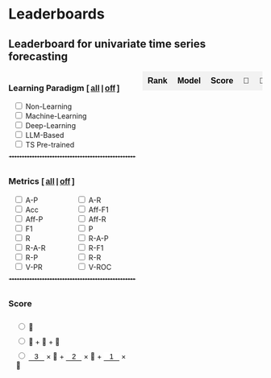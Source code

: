 # Leaderboards

<style>
  /* 基本表格样式 */
  table.my-table2 {
    width: 100%;
    border-collapse: collapse;
    font-family: Arial, sans-serif;
    border: none; /* 去除表格边框 */
    padding: 0;
    margin: 0;
  }

  /* 表头样式 */
  table.my-table2 th {
    background-color: #f2f2f2; /* 表头背景色（奇数行浅灰色） */
    color: black; /* 表头文字颜色 */
    font-weight: bold; /* 表头字体加粗 */
    padding: 10px; /* 调整表头内边距 */
    text-align: center; /* 居中对齐 */
    white-space: nowrap; /* 防止文本换行 */
    border: none;
  }

  /* 偶数行背景色 */
  table.my-table2 tr:nth-child(odd) {
    background-color: #ffffff; /* 偶数行背景色（白色） */
  }

  /* 奇数行背景色 */
  table.my-table2 tr:nth-child(even) {
    background-color: #f2f2f2; /* 奇数行背景色（浅灰色） */
  }

  /* 单元格样式 */
  table.my-table2 td {
    padding: 8px; /* 调整单元格内边距 */
    text-align: center; /* 居中对齐 */
    border: none; /* 去除单元格边框 */
    vertical-align: middle;
    /* white-space: nowrap; 防止文本换行 */
    /* overflow: hidden; 隐藏溢出内容
    text-overflow: ellipsis; 溢出内容显示省略号 */
    /* max-width: 200px; 设置单元格最大宽度
    position: relative; 设置相对定位以显示悬停内容 */
  }

  /* 第4列单独样式 */
  table.my-table2 tr td:nth-child(4) {
    /* max-width: 150px; 设置第4列单元格最大宽度 */
  }

  /* 第2列单独样式 */
  table.my-table2 tr td:nth-child(2) {
    /* max-width: 80px; 设置第2列单元格最大宽度 */
  }

  /* 第7列单独样式 */
  table.my-table2 tr td:nth-child(7) {
    /* max-width: 100px; 设置第7列单元格最大宽度 */
  }
  .table-container {
    width: 100%; /* Adjust width as needed */
    max-width: 100%; /* Ensure it doesn't exceed the container width */
    /* Adjust height as needed */
    overflow-x: auto; /* Enable horizontal scroll */
    overflow-y: hidden; /* Enable vertical scroll */
    padding-left: 0px;
  }
  .table-container {
    width: 80%; /* Adjust width as needed */
    /* max-width: 100%; Ensure it doesn't exceed the container width */
    /* Adjust height as needed */
    overflow-x: auto; /* Enable horizontal scroll */
    margin: auto;
    overflow-y: hidden; /* Enable vertical scroll */
    display: flex;
    justify-content: LEFT;
  }
  select {
    background-color: #f2f2f2; /* 表头背景色（奇数行浅灰色） */
    color: black; /* 表头文字颜色 */
    font-weight: bold; /* 表头字体加粗 */
    text-align: center; /* 居中对齐 */
    white-space: nowrap; /* 防止文本换行 */
    border: none;
    margin: auto;
  }
  select:focus {
    border: none; /* 确保选中时没有边框 */
    outline: none; /* 确保选中时没有黑框 */
  }
  option {
    padding: 5px, 0;
  }
  .checkbox-item {
    margin-left: 10px;
  }

  .main-container {
    display: flex;
    align-items: stretch; /* Stretch items to the same height */
    height: 100%;
  }
  .checkbox-container1 {
    display: grid;
    grid-template-columns: 1fr; /* 分为两列 */
    gap: 10px;
    padding-right: 20px; /* Add some space between checkboxes and table */
    overflow-y: auto; /* Enable vertical scroll if needed */
  }
  .checkbox-container {
    display: grid;
    grid-template-columns: 0.8fr 0.7fr; /* 分为两列 */
    padding-right: 10px; /* Add some space between checkboxes and table */
    overflow-y: auto; /* Enable vertical scroll if needed */
  }
  .category h3 {
    display: flex;
    align-items: center;
  }

  .category {
    margin-bottom: 10px;
  }
  .checkbox-wrapper {
    display: flex;
    flex-direction: column;
    justify-content: flex-start;
    height: 100%;
    width: fit-content;
  }
  .article-entry h3 {
    margin: 0;
    margin-right: 6px;
  }
  .all-checkbox {
    display: flex;
    align-items: center;
    margin-bottom: 10px; /* 在 "All" 复选框和其他复选框之间添加一些间距 */
  }
  .checkbox-wrapper-metrics{
    display: grid;
    grid-template-columns: 1fr 1fr; /* 设置为两列 */
    gap: 0;
    width: 250px; /* 根据需要调整宽度 */
  }
  .checkbox-wrapper1 {
    display: grid;
    grid-template-columns: 1fr;
    width: 250px;
  }

  .checkbox-wrapper2 {
    display: grid;
    grid-template-columns: 1.5fr 1.5fr 1.5fr 1.5fr;
    width: 260px;
  }
  .checkbox-wrapper3 {
    display: grid;
    grid-template-columns: 1;
    width: 100%;
  }
  .checkbox-wrapper3 .checkbox-item {
    margin-left: 15px;
    margin-top: 10px;
  }
  .category h3 {
    display: flex;
    align-items: baseline;
  }
  input[type='number'] {
    border: none; /* 去掉边框 */
    border-bottom: 1px solid #000; /* 底部添加一条横线 */
    outline: none;
    padding: 0px;
    /* padding-right: 0px;  */

    width: 31px;
    font-size: 14px;
    /* text-align:right; */
    text-align: center;
  }
  input::-webkit-outer-spin-button,
  input::-webkit-inner-spin-button {
    -webkit-appearance: none;
  }
  input[type='number'] {
    -moz-appearance: textfield;
  }

  .sticky-col {
    background-color: white;
    position: sticky;
    left: 0; /* 固定在左侧 */
    z-index: 1; /* 设定堆叠顺序 */
    /* box-shadow: rgba(0, 0, 0, 0.4) -2px 0px 3px -1px; */
  }
  /* 确保交叉单元格的堆叠顺序 */
  .sticky-col-header {
    z-index: 3;
  }
  .sticky-th {
    position: sticky;
    top: 0; /* 固定在顶部 */
    z-index: 2; /* 设定堆叠顺序 */
  }
  .double-underline {
    position: relative;
    display: inline-block;
    /* font: inherit; 继承父元素的字体样式 */
  }
  .double-underline::after,
  .double-underline::before {
    content: '';
    position: absolute;
    left: 0;
    right: 0;
    height: 1px; /* 下划线的厚度 */
    background-color: black; /* 下划线的颜色 */
  }
  .double-underline::before {
    bottom: 3px; /* 第一条下划线的位置 */
  }
  .double-underline::after {
    bottom: 0px; /* 第二条下划线的位置 */
  }
  .sticky-col2 {
    position: sticky;
    left: 36px; /* 根据第一列的宽度设置 */
    z-index: 1;
    background-color: #fff;
  }
  .sticky-col2::after {
    content: '';
    position: absolute;
    top: 0;
    right: 0px; /* 调整阴影位置 */
    width: 5px;
    height: 105%;
    box-shadow: 2px 0 3px -2px rgba(0, 0, 0, 0.4); /* 右侧阴影 */
  }
</style>

## Leaderboard for univariate time series forecasting

<div class="main-container" id="main-container-full">
  <div class="checkbox-wrapper">
    <div class="checkbox-container" id="dataset-container-mul-type-full">
      <div class="category" style="margin-bottom: 0px; width: 256px">
        <h3>
          Learning Paradigm
          <b style="font: 16px 'Microsoft YaHei', Verdana, sans-serif; font-weight: bold"
            > [<a
              href="javascript:void(0);"
              onclick="toggleCategory('Type','full', true)"
              style="padding: 0 3px"
              >all</a
            >|<a
              href="javascript:void(0);"
              onclick="toggleCategory('Type','full', false)"
              style="padding: 0 3px"
              >off</a
            >]</b
          >
        </h3>
        <div class="checkbox-wrapper1">
          <div class="checkbox-item">
            <input
              type="checkbox"
              id="Type-full/Non-Learning-Model"
              onchange="handleChildCheckboxChange(event)"
              class="checkbox-Type-full"
            />
            <label for="Type-full/Non-Learning-Model">Non-Learning</label>
          </div>
          <div class="checkbox-item">
            <input
              type="checkbox"
              id="Type-full/Machine-Learning-Model"
              onchange="handleChildCheckboxChange(event)"
              class="checkbox-Type-full"
            />
            <label for="Type-full/Machine-Learning-Model">Machine-Learning</label>
          </div>
          <div class="checkbox-item">
            <input
              type="checkbox"
              id="Type-full/Deep-Learning-Model"
              onchange="handleChildCheckboxChange(event)"
              class="checkbox-Type-full"
            />
            <label for="Type-full/Deep-Learning-Model">Deep-Learning</label>
          </div>
          <div class="checkbox-item">
            <input
              type="checkbox"
              id="Type-full/LLM-Based-Model"
              onchange="handleChildCheckboxChange(event)"
              class="checkbox-Type-full"
            />
            <label for="Type-full/LLM-Based-Model">LLM-Based</label>
          </div>
          <div class="checkbox-item">
            <input
              type="checkbox"
              id="Type-full/Pre-trained-Model"
              onchange="handleChildCheckboxChange(event)"
              class="checkbox-Type-full"
            />
            <label for="Type-full/Pre-trained-Model">TS Pre-trained</label>
          </div>
        </div>
      </div>
    </div>
    <div style="width: 95%">
      <hr style="border: 1px dashed #ddd" />
    </div>
    <div class="checkbox-container" id="dataset-container-mul-up-full">
      <div class="category" style="margin-bottom: 0px">
        <h3>
          <input
            type="checkbox"
            id="select-all-Metrics-full"
            style="display: none"
            onchange="toggleCategory('Metrics','full', this.checked)"
          />
          Metrics
          <b style="font: 16px 'Microsoft YaHei', Verdana, sans-serif; font-weight: bold"
            > [<a
              href="javascript:void(0);"
              onclick="toggleCategory('Metrics','full', true)"
              style="padding: 0 3px"
              >all</a
            >|<a
              href="javascript:void(0);"
              onclick="toggleCategory('Metrics','full', false)"
              style="padding: 0 3px"
              >off</a
            >]</b
          >
        </h3>
        <div class="checkbox-wrapper-metrics">
          <div class="checkbox-item">
            <input
              type="checkbox"
              id="Metrics-full/A-P"
              onchange="handleChildCheckboxChange(event)"
              class="checkbox-Metrics-full"
            />
            <label for="Metrics-full/A-P">A-P</label>
          </div>
          <div class="checkbox-item">
            <input
              type="checkbox"
              id="Metrics-full/A-R"
              onchange="handleChildCheckboxChange(event)"
              class="checkbox-Metrics-full"
            />
            <label for="Metrics-full/A-R">A-R</label>
          </div>
          <div class="checkbox-item">
            <input
              type="checkbox"
              id="Metrics-full/Acc"
              onchange="handleChildCheckboxChange(event)"
              class="checkbox-Metrics-full"
            />
            <label for="Metrics-full/Acc">Acc</label>
          </div>
          <div class="checkbox-item">
            <input
              type="checkbox"
              id="Metrics-full/Aff-F1"
              onchange="handleChildCheckboxChange(event)"
              class="checkbox-Metrics-full"
            />
            <label for="Metrics-full/Aff-F1">Aff-F1</label>
          </div>
          <div class="checkbox-item">
            <input
              type="checkbox"
              id="Metrics-full/Aff-P"
              onchange="handleChildCheckboxChange(event)"
              class="checkbox-Metrics-full"
            />
            <label for="Metrics-full/Aff-P">Aff-P</label>
          </div>
          <div class="checkbox-item">
            <input
              type="checkbox"
              id="Metrics-full/Aff-R"
              onchange="handleChildCheckboxChange(event)"
              class="checkbox-Metrics-full"
            />
            <label for="Metrics-full/Aff-R">Aff-R</label>
          </div>
          <div class="checkbox-item">
            <input
              type="checkbox"
              id="Metrics-full/F1"
              onchange="handleChildCheckboxChange(event)"
              class="checkbox-Metrics-full"
            />
            <label for="Metrics-full/F1">F1</label>
          </div>
          <div class="checkbox-item">
            <input
              type="checkbox"
              id="Metrics-full/P"
              onchange="handleChildCheckboxChange(event)"
              class="checkbox-Metrics-full"
            />
            <label for="Metrics-full/P">P</label>
          </div>
          <div class="checkbox-item">
            <input
              type="checkbox"
              id="Metrics-full/R"
              onchange="handleChildCheckboxChange(event)"
              class="checkbox-Metrics-full"
            />
            <label for="Metrics-full/R">R</label>
          </div>
          <div class="checkbox-item">
            <input
              type="checkbox"
              id="Metrics-full/R-A-P"
              onchange="handleChildCheckboxChange(event)"
              class="checkbox-Metrics-full"
            />
            <label for="Metrics-full/R-A-P">R-A-P</label>
          </div>
          <div class="checkbox-item">
            <input
              type="checkbox"
              id="Metrics-full/R-A-R"
              onchange="handleChildCheckboxChange(event)"
              class="checkbox-Metrics-full"
            />
            <label for="Metrics-full/R-A-R">R-A-R</label>
          </div>
          <div class="checkbox-item">
            <input
              type="checkbox"
              id="Metrics-full/R-F1"
              onchange="handleChildCheckboxChange(event)"
              class="checkbox-Metrics-full"
            />
            <label for="Metrics-full/R-F1">R-F1</label>
          </div>
          <div class="checkbox-item">
            <input
              type="checkbox"
              id="Metrics-full/R-P"
              onchange="handleChildCheckboxChange(event)"
              class="checkbox-Metrics-full"
            />
            <label for="Metrics-full/R-P">R-P</label>
          </div>
          <div class="checkbox-item">
            <input
              type="checkbox"
              id="Metrics-full/R-R"
              onchange="handleChildCheckboxChange(event)"
              class="checkbox-Metrics-full"
            />
            <label for="Metrics-full/R-R">R-R</label>
          </div>
          <div class="checkbox-item">
            <input
              type="checkbox"
              id="Metrics-full/V-PR"
              onchange="handleChildCheckboxChange(event)"
              class="checkbox-Metrics-full"
            />
            <label for="Metrics-full/V-PR">V-PR</label>
          </div>
          <div class="checkbox-item">
            <input
              type="checkbox"
              id="Metrics-full/V-ROC"
              onchange="handleChildCheckboxChange(event)"
              class="checkbox-Metrics-full"
            />
            <label for="Metrics-full/V-ROC">V-ROC</label>
          </div>
        </div>
      </div>
    </div>
    <!-- <div style="width: 95%">
      <hr style="border: 1px dashed #ddd" />
    </div>
    <div id="all-full">
      <div class="checkbox-container">
        <div class="all-checkbox">
          <label for="select-all">
            <h3 style="white-space: nowrap">
              Datasets
              <b style="font: 16px 'Microsoft YaHei', Verdana, sans-serif; font-weight: bold"
                > [<a
                  href="javascript:void(0);"
                  onclick="toggleSelectAll(true,'full')"
                  style="padding: 0 3px"
                  >all</a
                >|<a
                  href="javascript:void(0);"
                  onclick="toggleSelectAll(false,'full')"
                  style="padding: 0 3px"
                  >off</a
                >]</b
              >
            </h3>
          </label>
        </div>
      </div>
      <div class="checkbox-container" id="dataset-container-full">
        <div class="category">
          <h3>
            <input type="checkbox" id="select-all-Anomaly_Types" />
            Anomaly Types
          </h3>
          <div>
            <div class="checkbox-item">
              <input
                type="checkbox"
                id="Datasets-full/Global"
                onchange="handleChildCheckboxChange(event)"
                class="checkbox-Datasets-full"
              />
              <label for="Datasets-full/Global">Global</label>
            </div>
            <div class="checkbox-item">
              <input
                type="checkbox"
                id="Datasets-full/Contextual"
                onchange="handleChildCheckboxChange(event)"
                class="checkbox-Datasets-full"
              />
              <label for="Datasets-full/Contextual">Contextual</label>
            </div>
            <div class="checkbox-item">
              <input
                type="checkbox"
                id="Datasets-full/Shapelet"
                onchange="handleChildCheckboxChange(event)"
                class="checkbox-Datasets-full"
              />
              <label for="Datasets-full/Shapelet">Shapelet</label>
            </div>
            <div class="checkbox-item">
              <input
                type="checkbox"
                id="Datasets-full/Seasonal"
                onchange="handleChildCheckboxChange(event)"
                class="checkbox-Datasets-full"
              />
              <label for="Datasets-full/Seasonal">Seasonal</label>
            </div>
            <div class="checkbox-item">
              <input
                type="checkbox"
                id="Datasets-full/Trend"
                onchange="handleChildCheckboxChange(event)"
                class="checkbox-Datasets-full"
              />
              <label for="Datasets-full/Trend">Trend</label>
            </div>
            <div class="checkbox-item">
              <input
                type="checkbox"
                id="Datasets-full/Mix"
                onchange="handleChildCheckboxChange(event)"
                class="checkbox-Datasets-full"
              />
              <label for="Datasets-full/Mix">Mix</label>
            </div>
          </div>
        </div>
      </div>
    </div> -->
    <div style="width: 95%">
      <hr style="border: 1px dashed #ddd" />
    </div>
    <div class="checkbox-container1" id="dataset-container-mul-down1">
      <div class="category" style="margin-bottom: 0px">
        <h3>
          <input
            type="checkbox"
            id="select-all-Score-full"
            style="display: none"
            onchange="toggleCategory('Score','full', this.checked)"
          />
          Score
        </h3>
        <div class="checkbox-wrapper3">
          <div class="checkbox-item">
            <input
              type="radio"
              id="Score-full/1"
              value="Score/1"
              onchange="handleChildCheckboxChange(event)"
              class="checkbox-Score-full"
            />
            <label for="Score/1">🥇</label>
          </div>
          <div class="checkbox-item">
            <input
              type="radio"
              id="Score-full/2"
              value="Score/2"
              onchange="handleChildCheckboxChange(event)"
              class="checkbox-Score-full"
            />
            <label for="Score/2">🥇 + 🥈 + 🥉</label>
          </div>
          <div class="checkbox-item" style="flex-wrap: nowrap">
            <input
              type="radio"
              id="Score-full/3"
              value="Score/3"
              onchange="handleChildCheckboxChange(event)"
              class="checkbox-Score-full"
            />
            <label for="Score/3">
              <input
                type="number"
                id="score-full/3/1"
                name="score/3/1"
                value="3"
                oninput="validateInput(this)"
              />
              × 🥇 +
              <input
                type="number"
                id="score-full/3/2"
                name="score/3/2"
                value="2"
                oninput="validateInput(this)"
              />
              × 🥈 +
              <input
                type="number"
                id="score-full/3/3"
                name="score/3/3"
                value="1"
                oninput="validateInput(this)"
              />
              × 🥉</label
            >
          </div>
        </div>
      </div>
      <div style="height:5px"></div>
    </div>
  </div>
  <div style="width: 100%; margin-top: 0" class="table-container" id="table-container-mul">
    <table id="full" class="my-table2">
      <thead>
        <tr>
          <th>Rank</th>
          <th>Model</th>
          <!-- <th>Parameters</th> -->
          <th>Score</th>
          <th>🥇</th>
          <th>🥈</th>
          <th>🥉</th>
          <th>Paper</th>
          <th>Publication</th>
          <th>Year</th>
        </tr>
      </thead>
      <tbody></tbody>
    </table>
  </div>
</div>

### Rules:

- For univariate forecasting algorithms, we consider 8,068 series, and the MAE、MSE、MSMAPE metrics, thus having 24,204 (8,068 \* 3) unique evaluation settings, [click here](./#Univariate-forecasting-results) to see the detailed results, [click here](./result/UTSF_RESULTS.zip) to download detailed evaluation results for each of the 8,068 univariate time series.
- Datasets are classified by sampling frequency into Yearly, Quarterly, Monthly, Weekly, Daily, Hourly, and Other. Their corresponding forecasting horizons are 6, 8, 18, 13, 14, 48, and 8, respectively. The look-back window is set to 1.25 times the respective forecasting horizon.
- For each forecasting algorithm, we count the number of times that the algorithm receives the gold, silver, and bronze medals, i.e., having the lowest, 2nd lowest, and 3rd lowest errors, shown as 🥇, 🥈, and 🥉, respectively.
- We provide three different types of scores for ranking the forecasting algorithms. First, the scores equal to the numbers of gold medals. Second, the scores are the sum of the numbers of gold, silver, and bronze medals. Third, the scores are the weighted sum of the gold, silver, and bronze medals, where the weights can be customized. The larger the score, the higher the ranking.

<div style="height:30px"></div>

### Univariate forecasting results

<div style="height:10px"></div>

#### Results classified according to characteristics

<div class="main-container" id="main-container-uni1">
    <div style="width:100%;overflow-y:auto;height:800px" class="table-container" id="table-container-uni1">
        <table id="univariateTable" class="my-table2">
            <thead>
            </thead>
            <tbody>
            </tbody>
        </table>
    </div>
</div>
<div style="height:30px"></div>

#### Results classified according to frequency

<div class="main-container" id="main-container-uni2">
    <div style="width:100%;overflow-y:auto;height:800px" class="table-container" id="table-container-uni2">
        <table id="univariateTable" class="my-table2">
            <thead>
            </thead>
            <tbody>
            </tbody>
        </table>
    </div>
</div>

<style>
.sticky-col{
            position: sticky;
            left: 0; /* 固定在左侧 */
            z-index: 1; /* 设定堆叠顺序 */
        }
/* 确保交叉单元格的堆叠顺序 */
.sticky-col-header {
    z-index: 3;
}
.sticky-th {
            position: sticky;
            top: 0; /* 固定在顶部 */
            z-index: 2; /* 设定堆叠顺序 */
            box-shadow: rgba(0, 0, 0, 0.4) 0px 2px 3px -2px;
        }
.double-underline {
            position: relative;
            display: inline-block;
            /* font: inherit; 继承父元素的字体样式 */
        }
        .double-underline::after,
        .double-underline::before {
            content: '';
            position: absolute;
            left: 0;
            right: 0;
            height: 1px; /* 下划线的厚度 */
            background-color: black; /* 下划线的颜色 */
        }
        .double-underline::before {
            bottom: 3px; /* 第一条下划线的位置 */
        }
        .double-underline::after {
            bottom: 0px; /* 第二条下划线的位置 */
        }
</style>

<script src="https://cdnjs.cloudflare.com/ajax/libs/PapaParse/5.3.0/papaparse.min.js"></script>
<script src='./modelMetricsDashboard.js'></script>

<script>
  loadDataAndInitializeSettings(['full'])
</script>
